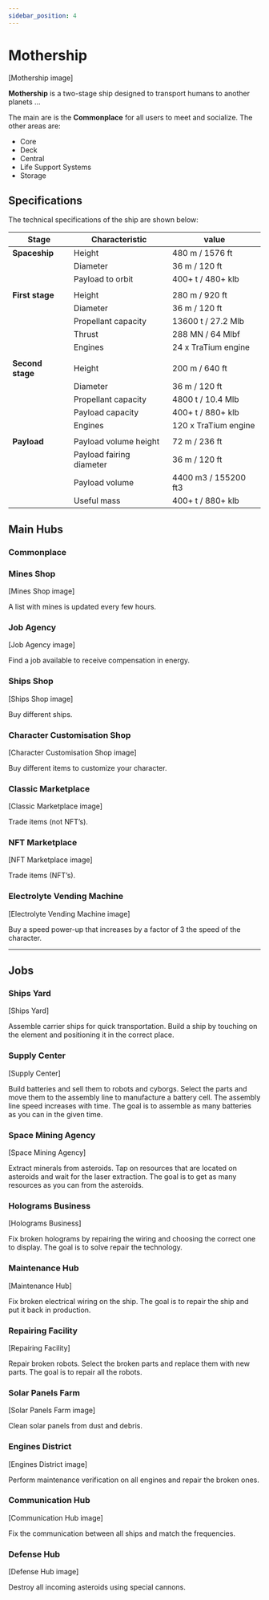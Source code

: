 ```yaml
---
sidebar_position: 4
---
```


# Mothership

[Mothership image]

**Mothership** is a two-stage ship designed to transport humans to another planets ...

The main are is the **Commonplace** for all users to meet and socialize.
The other areas are: 
* Core 
* Deck 
* Central
* Life Support Systems
* Storage

## Specifications

The technical specifications of the ship are shown below:

| Stage            | Characteristic           | value                |
|------------------|--------------------------|----------------------|
| **Spaceship**    | Height                   | 480 m / 1576 ft      |
|                  | Diameter                 | 36 m / 120 ft        |
|                  | Payload to orbit         | 400+ t / 480+ klb    |
|                  |                          |                      |
| **First stage**  | Height                   | 280 m / 920 ft       |
|                  | Diameter                 | 36 m / 120 ft        |
|                  | Propellant capacity      | 13600 t / 27.2 Mlb   |
|                  | Thrust                   | 288 MN / 64 Mlbf     |
|                  | Engines                  | 24 x TraTium engine  |
|                  |                          |                      |
| **Second stage** | Height                   | 200 m / 640 ft       |
|                  | Diameter                 | 36 m / 120 ft        |
|                  | Propellant capacity      | 4800 t / 10.4 Mlb    |
|                  | Payload capacity         | 400+ t / 880+ klb    |
|                  | Engines                  | 120 x TraTium engine |
|                  |                          |                      |
| **Payload**      | Payload volume height    | 72 m / 236 ft        |
|                  | Payload fairing diameter | 36 m / 120 ft        |
|                  | Payload volume           | 4400 m3 / 155200 ft3 |
|                  | Useful mass              | 400+ t / 880+ klb    |

## Main Hubs

### Commonplace

### Mines Shop

[Mines Shop image]

A list with mines is updated every few hours.

### Job Agency

[Job Agency image]

Find a job available to receive compensation in energy.

### Ships Shop

[Ships Shop image]

Buy different ships.

### Character Customisation Shop

[Character Customisation Shop image]

Buy different items to customize your character.

### Classic Marketplace

[Classic Marketplace image]

Trade items (not NFT’s).

### NFT Marketplace

[NFT Marketplace image]

Trade items (NFT’s).

### Electrolyte Vending Machine

[Electrolyte Vending Machine image]

Buy a speed power-up that increases by a factor of 3 the speed of the character.

---

## Jobs

### Ships Yard

[Ships Yard]

Assemble carrier ships for quick transportation. Build a ship by touching on the element and positioning it in the correct place.

### Supply Center

[Supply Center]

Build batteries and sell them to robots and cyborgs. Select the parts and move them to the assembly line to manufacture a battery cell. The assembly line speed increases with time. The goal is to assemble as many batteries as you can in the given time.

### Space Mining Agency

[Space Mining Agency]

Extract minerals from asteroids. Tap on resources that are located on asteroids and wait for the laser extraction. The goal is to get as many resources as you can from the asteroids.

### Holograms Business

[Holograms Business]

Fix broken holograms by repairing the wiring and choosing the correct one to display. The goal is to solve repair the technology.

### Maintenance Hub

[Maintenance Hub]

Fix broken electrical wiring on the ship. The goal is to repair the ship and put it back in production.

### Repairing Facility

[Repairing Facility]

Repair broken robots. Select the broken parts and replace them with new parts. The goal is to repair all the robots.

### Solar Panels Farm

[Solar Panels Farm image]

Clean solar panels from dust and debris.

### Engines District

[Engines District image]

Perform maintenance verification on all engines and repair the broken ones.

### Communication Hub

[Communication Hub image]

Fix the communication between all ships and match the frequencies.

### Defense Hub

[Defense Hub image]

Destroy all incoming asteroids using special cannons.
